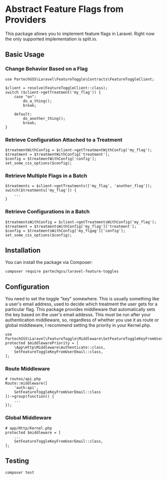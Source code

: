 # Abstract Feature Flags from Providers
This package allows you to implement feature flags in Laravel.  Right now the only supported implementation is split.io.

## Basic Usage
### Change Behavior Based on a Flag
    use PartechGSS\Laravel\FeatureToggle\Contracts\FeatureToggleClient;

    $client = resolve(FeatureToggleClient::class);
    switch ($client->getTreatment('my_flag')) {
        case "on":
            do_a_thing();
            break;

        default:
            do_another_thing();
            break;
    }

### Retrieve Configuration Attached to a Treatment
    $treatmentWithConfig = $client->getTreatmentWithConfig('my_flag');
    $treatment = $treatmentWithConfig['treatment'];
    $config = $treatmentWithConfig['config'];
    set_some_css_options($config);

### Retrieve Multiple Flags in a Batch
    $treatments = $client->getTreatments(['my_flag', 'another_flag']);
    switch($treatments['my_flag']) {
        ...
    }

### Retrieve Configurations in a Batch
    $treatmentsWithConfig = $client->getTreatmentsWithConfig('my_flag');
    $treatment = $treatmentsWithConfig['my_flag']['treatment'];
    $config = $treatmentsWithConfig['my_flgag']['config'];
    set_some_css_options($config);

## Installation
You can install the package via Composer:

    composer require partechgss/laravel-feature-toggles

## Configuration
You need to set the toggle "key" somewhere.  This is usually something like a user's email address, used to decide which treatment the user gets for a particular flag.  This package provides middleware that automatically sets the key based on the user's email addesss.  This must be run after your authentication middleware, so, regardless of whether you use it as route or global middleware, I recommend setting the priority in your Kernel.php.

    use PartechGSS\Laravel\FeatureToggle\Middleware\SetFeatureToggleKeyFromUserEmail;
    protected $middlewarePriority = [
        \App\Http\Middleware\Authenticate::class,
        SetFeatureToggleKeyFromUserEmail::class,
    ];

### Route Middleware
    # routes/api.php
    Route::middleware([
        'auth:api',
        SetFeatureToggleKeyFromUserEmail::class
    ])->group(function() {
        ...
    });

### Global Middleware
    # app/Http/Kernel.php
    protected $middleware = [
        ...
        SetFeatureToggleKeyFromUserEmail::class,
    ];

## Testing

    composer test